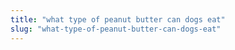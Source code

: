 ```yaml
---
title: "what type of peanut butter can dogs eat"
slug: "what-type-of-peanut-butter-can-dogs-eat"
---
```


